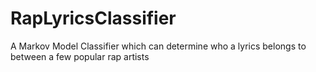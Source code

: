 # RapLyricsClassifier
A Markov Model Classifier which can determine who a lyrics belongs to between a few popular rap artists
